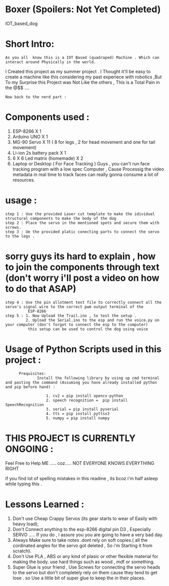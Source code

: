 # Boxer (Spoilers: Not Yet Completed)
IOT_based_dog

# Short Intro:
    As you all  know this is a IOT Based (quadraped) Machine . Which can interact around Physically in the world.
 I Created this project as my summer project . I Thought it'll be easy to create a machine like this considering my past experiece with robotics ,But To my Surprise this Project was Not Like the others , This is a Total Pain in the @$$ ....
 
    Now back to the nerd part :
    
# Components used :
  1. ESP-8266         X 1
  2. Arduino UNO      X 1
  3. MG-90 Servo      X 11  ( 8 for legs , 2 for head movement and one for tail movement)
  4. Li-ion 2s battery pack     X 1
  5. 6 X 6 Led matrix (homemade)  X 2
  6. Laptop or Desktop  ( For Face Tracking )
      Guys , you can't run face tracking program with a low spec Computer , Cause Processig the video metadata in real time to track faces can really gonna consume a lot of resources.
      
# usage :
    step 1 : Use the provided Laser cut template to make the idividual structural components to make the body of the dog
    step 2 : Place the servo in the mentioned spots and secure them with screws.
    step 3 : Ue the provided platic conecting parts to connect the servo to the legs .
# sorry guys its hard to explain , how to join the components through text (don't worry i'll post a video on how to do that ASAP)
    step 4 : Use the pin allotment text file to correctly connect all the servo's signal wire to the correct pwm output terminal of the
              ESP-8266
    step 5 : 1. Now Upload the Trail.ino , to test the setup .
             2. Upload the Serial.ino to the esp and run the voice.py on your computer (don't forgot to connect the esp to the computer) 
              this setup can be used to control the dog using voice 
              
 # Usage of Python Scripts used in this project :
          Prequisites:
                  Install the following library by using up cmd terminal and pasting the command (Assuming you have already installed python and pip before hand) :
                  
                      1. cv2 = pip install opencv-python
                      2. speech recognition =  pip install SpeechRecognition
                      3. serial = pip install pyserial
                      4. tts = pip install pyttsx3
                      5. numpy = pip install numpy
                    


# THIS PROJECT IS CURRENTLY ONGOING :

Feel Free to Help ME ..... coz..... NOT EVERYONE KNOWS EVERYTHING RIGHT

if you find lot of spelling mistakes in this readme , its bcoz i'm half asleep while typing this .

# Lessons Learned :
   1. Don't use Cheap Crappy Servos (its gear starts to wear of Easily with heavy load);
   2. Don't Connect anything to the esp-8266 digital pin D3 , Especially SERVO ..... If you do , i assure you you are going to have a very bad day.
   3. Always Make sure to take notes .dont rely on soft copies.( all the cordinated angles for the servo got deleted , So i'm Starting it from scratch).
   4. Don't Use PLA , ABS or any kind of plasic or other flexible material for making the body. use hard things such as wood , mdf or something.
   5. Super Glue is your friend , Use Screws for connecting the servo heads to the servo but don't completely rely on them cause they tend to get lose . so Use a little bit of super glue to keep the in their places.
